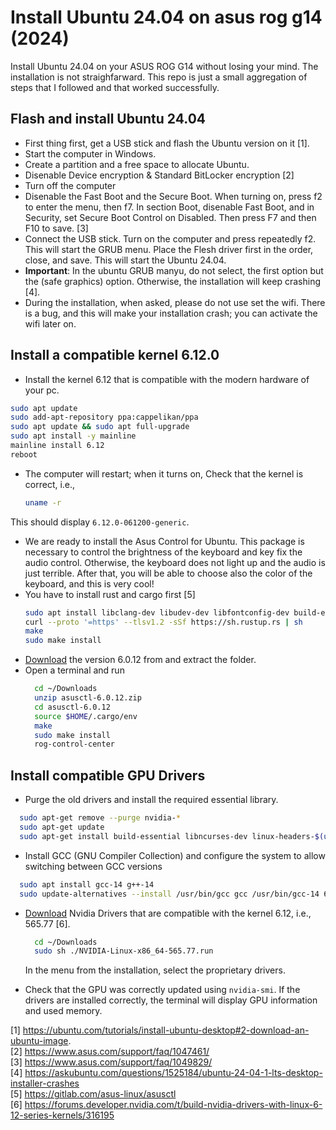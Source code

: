 # Install Ubuntu 24.04 on asus rog g14 (2024) 
Install Ubuntu 24.04 on your ASUS ROG G14 without losing your mind. The installation is not straighfarward.
This repo is just a small aggregation of steps that I followed and that worked successfully. 

## Flash and install Ubuntu 24.04
- First thing first, get a USB stick and flash the Ubuntu version on it [1].
- Start the computer in Windows. 
- Create a partition and a free space to allocate Ubuntu.
- Disenable Device encryption & Standard BitLocker encryption [2]
- Turn off the computer
- Disenable the Fast Boot and the Secure Boot. When turning on, press f2 to enter the menu, then f7. In section Boot, disenable Fast Boot, and in Security, set Secure Boot Control on Disabled. Then press F7 and then F10 to save. [3]
- Connect the USB stick. Turn on the computer and press repeatedly f2. This will start the GRUB menu. Place the Flesh driver first in the order, close, and save. This will start the Ubuntu 24.04.
- **Important**: In the ubuntu GRUB manyu, do not select, the first option but the (safe graphics) option. Otherwise, the installation will keep crashing [4].
- During the installation, when asked, please do not use set the wifi. There is a bug, and this will make your installation crash; you can activate the wifi later on.

## Install a compatible kernel 6.12.0

  - Install the kernel 6.12 that is compatible with the modern hardware of your pc. 

  ```bash
  sudo apt update
  sudo add-apt-repository ppa:cappelikan/ppa
  sudo apt update && sudo apt full-upgrade
  sudo apt install -y mainline
  mainline install 6.12
  reboot
  ```
- The computer will restart; when it turns on, Check that the kernel is correct, i.e., 
   ```bash
  uname -r 
  ```
This should display ``` 6.12.0-061200-generic ```. 

- We are ready to install the Asus Control for Ubuntu. This package is necessary to control the brightness of the keyboard and key fix the audio control. Otherwise, the keyboard does not light up and the audio is just terrible. After that, you will be able to choose also the color of the keyboard, and this is very cool!
- You have to install rust and cargo first [5]
  ```bash
  sudo apt install libclang-dev libudev-dev libfontconfig-dev build-essential cmake libxkbcommon-dev
  curl --proto '=https' --tlsv1.2 -sSf https://sh.rustup.rs | sh
  make
  sudo make install
  ```
- [Download](https://gitlab.com/asus-linux/asusctl/-/archive/6.0.12/asusctl-6.0.12.zip) the version 6.0.12 from and extract the folder.
- Open a terminal and run
  ```bash
    cd ~/Downloads
    unzip asusctl-6.0.12.zip
    cd asusctl-6.0.12
    source $HOME/.cargo/env
    make
    sudo make install
    rog-control-center
  ```
## Install compatible GPU Drivers
- Purge the old drivers and install the required essential library. 
```bash
  sudo apt-get remove --purge nvidia-*
  sudo apt-get update
  sudo apt-get install build-essential libncurses-dev linux-headers-$(uname -r)
```
- Install GCC (GNU Compiler Collection) and configure the system to allow switching between GCC versions

```bash
  sudo apt install gcc-14 g++-14
  sudo update-alternatives --install /usr/bin/gcc gcc /usr/bin/gcc-14 60 --slave /usr/bin/g++ g++ /usr/bin/g++-14
```

- [Download](https://us.download.nvidia.com/XFree86/Linux-x86_64/565.77/NVIDIA-Linux-x86_64-565.77.run
) Nvidia Drivers that are compatible with the kernel 6.12, i.e., 565.77 [6].

  ``` bash 
    cd ~/Downloads
    sudo sh ./NVIDIA-Linux-x86_64-565.77.run
  ```

  In the menu from the installation, select the proprietary drivers. 

- Check that the GPU was correctly updated using ``` nvidia-smi ```. If the drivers are installed correctly, the terminal will display GPU information and used memory.

[1] https://ubuntu.com/tutorials/install-ubuntu-desktop#2-download-an-ubuntu-image. \
[2] https://www.asus.com/support/faq/1047461/ \
[3] https://www.asus.com/support/faq/1049829/ \
[4] https://askubuntu.com/questions/1525184/ubuntu-24-04-1-lts-desktop-installer-crashes \
[5] https://gitlab.com/asus-linux/asusctl \
[6] https://forums.developer.nvidia.com/t/build-nvidia-drivers-with-linux-6-12-series-kernels/316195 

